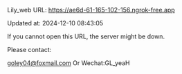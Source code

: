 Lily_web URL: https://ae6d-61-165-102-156.ngrok-free.app

Updated at: 2024-12-10 08:43:05

If you cannot open this URL, the server might be down.

Please contact: 

goley04@foxmail.com Or Wechat:GL_yeaH